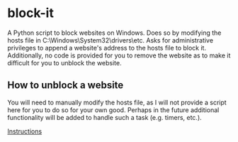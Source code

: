 # block-it
A Python script to block websites on Windows. Does so by modifying the hosts file in C:\Windows\System32\drivers\etc. Asks for administrative privileges to append a website's address to the hosts file to block it. Additionally, no code is provided for you to remove the website as to make it difficult for you to unblock the website.

## How to unblock a website
You will need to manually modify the hosts file, as I will not provide a script here for you to do so for your own good. Perhaps in the future additional functionality will be added to handle such a task (e.g. timers, etc.).

[Instructions](https://support.rackspace.com/how-to/modify-your-hosts-file/)
